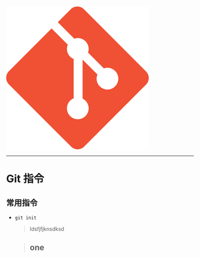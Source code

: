 ![Git](/GIT/img/Git-Icon-1788C.png)

---

# Git 指令

## 常用指令

- `git init`

  > ldsfjfjknsdksd

  > ## one
